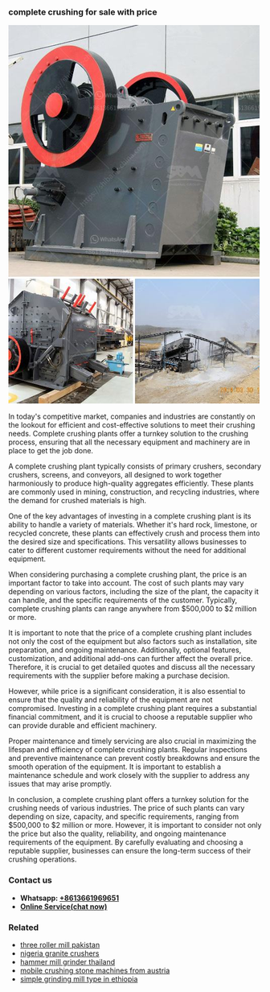 <h3>complete crushing for sale with price</h3><img src='1708309318.jpg' alt=''><p>In today's competitive market, companies and industries are constantly on the lookout for efficient and cost-effective solutions to meet their crushing needs. Complete crushing plants offer a turnkey solution to the crushing process, ensuring that all the necessary equipment and machinery are in place to get the job done.</p><p>A complete crushing plant typically consists of primary crushers, secondary crushers, screens, and conveyors, all designed to work together harmoniously to produce high-quality aggregates efficiently. These plants are commonly used in mining, construction, and recycling industries, where the demand for crushed materials is high.</p><p>One of the key advantages of investing in a complete crushing plant is its ability to handle a variety of materials. Whether it's hard rock, limestone, or recycled concrete, these plants can effectively crush and process them into the desired size and specifications. This versatility allows businesses to cater to different customer requirements without the need for additional equipment.</p><p>When considering purchasing a complete crushing plant, the price is an important factor to take into account. The cost of such plants may vary depending on various factors, including the size of the plant, the capacity it can handle, and the specific requirements of the customer. Typically, complete crushing plants can range anywhere from $500,000 to $2 million or more.</p><p>It is important to note that the price of a complete crushing plant includes not only the cost of the equipment but also factors such as installation, site preparation, and ongoing maintenance. Additionally, optional features, customization, and additional add-ons can further affect the overall price. Therefore, it is crucial to get detailed quotes and discuss all the necessary requirements with the supplier before making a purchase decision.</p><p>However, while price is a significant consideration, it is also essential to ensure that the quality and reliability of the equipment are not compromised. Investing in a complete crushing plant requires a substantial financial commitment, and it is crucial to choose a reputable supplier who can provide durable and efficient machinery.</p><p>Proper maintenance and timely servicing are also crucial in maximizing the lifespan and efficiency of complete crushing plants. Regular inspections and preventive maintenance can prevent costly breakdowns and ensure the smooth operation of the equipment. It is important to establish a maintenance schedule and work closely with the supplier to address any issues that may arise promptly.</p><p>In conclusion, a complete crushing plant offers a turnkey solution for the crushing needs of various industries. The price of such plants can vary depending on size, capacity, and specific requirements, ranging from $500,000 to $2 million or more. However, it is important to consider not only the price but also the quality, reliability, and ongoing maintenance requirements of the equipment. By carefully evaluating and choosing a reputable supplier, businesses can ensure the long-term success of their crushing operations.</p><h3>Contact us</h3><ul><li><strong>Whatsapp:&nbsp;<a href="https://wa.me/8613661969651">+8613661969651</a></strong></li><li><a href="https://swt.shibang-china.com/?git&amp;zhl&amp;complete crushing for sale with price"><strong>Online Service(chat now)</strong></a></li></ul><h3>Related</h3><ul><li><a href='three roller mill pakistan.md'>three roller mill pakistan</a></li><li><a href='nigeria granite crushers.md'>nigeria granite crushers</a></li><li><a href='hammer mill grinder thailand.md'>hammer mill grinder thailand</a></li><li><a href='mobile crushing stone machines from austria.md'>mobile crushing stone machines from austria</a></li><li><a href='simple grinding mill type in ethiopia.md'>simple grinding mill type in ethiopia</a></li></ul>
